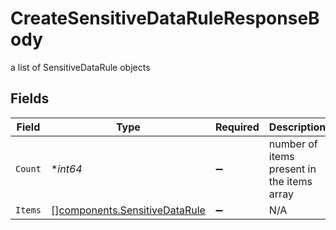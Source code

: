 # CreateSensitiveDataRuleResponseBody

a list of SensitiveDataRule objects


## Fields

| Field                                                                          | Type                                                                           | Required                                                                       | Description                                                                    |
| ------------------------------------------------------------------------------ | ------------------------------------------------------------------------------ | ------------------------------------------------------------------------------ | ------------------------------------------------------------------------------ |
| `Count`                                                                        | **int64*                                                                       | :heavy_minus_sign:                                                             | number of items present in the items array                                     |
| `Items`                                                                        | [][components.SensitiveDataRule](../../models/components/sensitivedatarule.md) | :heavy_minus_sign:                                                             | N/A                                                                            |